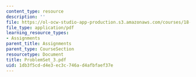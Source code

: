 ```yaml
---
content_type: resource
description: ''
file: https://ol-ocw-studio-app-production.s3.amazonaws.com/courses/18-04-complex-variables-with-applications-fall-1999/1db3f5cdd4e3ec3c746ad4afbfaef37e_ProblemSet_3.pdf
file_type: application/pdf
learning_resource_types:
- Assignments
parent_title: Assignments
parent_type: CourseSection
resourcetype: Document
title: ProblemSet_3.pdf
uid: 1db3f5cd-d4e3-ec3c-746a-d4afbfaef37e
---
```

